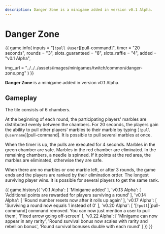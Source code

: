```yaml
---
description: Danger Zone is a minigame added in version v0.1 Alpha.
---
```


# Danger Zone

{{ game.info(
  inputs           = "[`!pull @user`][pull-command]",
  timer            = "20 seconds",
  rounds           = "3",
  slots_guaranteed = "8",
  slots_raffle     = "4",
  added            = "v0.1 Alpha",
  
  img_url = "../../../assets/images/minigames/twitch/common/danger-zone.png"
) }}

**Danger Zone** is a minigame added in version v0.1 Alpha.

## Gameplay

The tile consists of 6 chambers.

At the beginning of each round, the participating players' marbles are distributed evenly between the chambers. For 20 seconds, the players gain the ability to pull other players' marbles to their marble by typing [`!pull @username`][pull-command]. It is possible to pull several marbles at once.

When the timer is up, the pulls are executed for 4 seconds. Marbles in the green chamber are safe. Marbles in the red chamber are eliminated. In the remaining chambers, a needle is spinned. If it points at the red area, the marbles are eliminated, otherwise they are safe.

When there are no marbles or one marble left, or after 3 rounds, the game ends and the players are ranked by their elimination order. The longest surviving player wins. It is possible for several players to get the same rank.

{{ game.history({
  'v0.1 Alpha': [
    'Minigame added'
  ],
  'v0.13 Alpha': [
    'Additional points are rewarded for players surviving a round'
  ],
  'v0.14 Alpha': [
    'Round number resets now after it rolls up again'
  ],
  'v0.17 Alpha': [
    'Surviving a round now equals 1 instead of 0'
  ],
  'v0.20 Alpha': [
    '[`!pull`][pull-command] command removed. You can now just mention a user to pull them',
    'Fixed arrow going off-screen'
  ],
  'v0.22 Alpha': [
    'Minigame can now appear in any rarity',
    'Round survival bonus now scales with rarity and rebellion bonus',
    'Round survival bonuses double with each round'
  ]
}) }}
